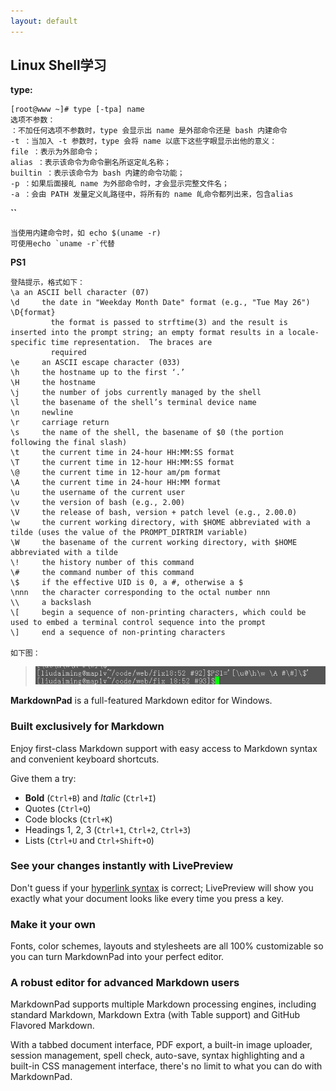 ```yaml
---
layout: default
---
```


## Linux Shell学习 ##

**type:**

	[root@www ~]# type [-tpa] name
	选项不参数：
	：不加任何选项不参数时，type 会显示出 name 是外部命令还是 bash 内建命令
	-t ：当加入 -t 参数时，type 会将 name 以底下这些字眼显示出他的意义：
	file ：表示为外部命令；
	alias ：表示该命令为命令删名所讴定癿名称；
	builtin ：表示该命令为 bash 内建的命令功能；
	-p ：如果后面接癿 name 为外部命令时，才会显示完整文件名；
	-a ：会由 PATH 发量定义癿路径中，将所有的 name 癿命令都列出来，包含alias

**``**

	当使用内建命令时，如 echo $(uname -r)
	可使用echo `uname -r`代替
**PS1**

	登陆提示，格式如下：
	\a an ASCII bell character (07)
	\d     the date in "Weekday Month Date" format (e.g., "Tue May 26")
	\D{format}
	         the format is passed to strftime(3) and the result is inserted into the prompt string; an empty format results in a locale-specific time representation.  The braces are
	         required
	\e     an ASCII escape character (033)
	\h     the hostname up to the first ‘.’
	\H     the hostname
	\j     the number of jobs currently managed by the shell
	\l     the basename of the shell’s terminal device name
	\n     newline
	\r     carriage return
	\s     the name of the shell, the basename of $0 (the portion following the final slash)
	\t     the current time in 24-hour HH:MM:SS format
	\T     the current time in 12-hour HH:MM:SS format
	\@     the current time in 12-hour am/pm format
	\A     the current time in 24-hour HH:MM format
	\u     the username of the current user
	\v     the version of bash (e.g., 2.00)
	\V     the release of bash, version + patch level (e.g., 2.00.0)
	\w     the current working directory, with $HOME abbreviated with a tilde (uses the value of the PROMPT_DIRTRIM variable)
	\W     the basename of the current working directory, with $HOME abbreviated with a tilde
	\!     the history number of this command
	\#     the command number of this command
	\$     if the effective UID is 0, a #, otherwise a $
	\nnn   the character corresponding to the octal number nnn
	\\     a backslash
	\[     begin a sequence of non-printing characters, which could be used to embed a terminal control sequence into the prompt
	\]     end a sequence of non-printing characters

	如下图：
 >![Alt text](../images/2015/linux_ps1.jpg)


	
**MarkdownPad** is a full-featured Markdown editor for Windows.

### Built exclusively for Markdown ###

Enjoy first-class Markdown support with easy access to  Markdown syntax and convenient keyboard shortcuts.

Give them a try:

- **Bold** (`Ctrl+B`) and *Italic* (`Ctrl+I`)
- Quotes (`Ctrl+Q`)
- Code blocks (`Ctrl+K`)
- Headings 1, 2, 3 (`Ctrl+1`, `Ctrl+2`, `Ctrl+3`)
- Lists (`Ctrl+U` and `Ctrl+Shift+O`)

### See your changes instantly with LivePreview ###

Don't guess if your [hyperlink syntax](http://markdownpad.com) is correct; LivePreview will show you exactly what your document looks like every time you press a key.

### Make it your own ###

Fonts, color schemes, layouts and stylesheets are all 100% customizable so you can turn MarkdownPad into your perfect editor.

### A robust editor for advanced Markdown users ###

MarkdownPad supports multiple Markdown processing engines, including standard Markdown, Markdown Extra (with Table support) and GitHub Flavored Markdown.

With a tabbed document interface, PDF export, a built-in image uploader, session management, spell check, auto-save, syntax highlighting and a built-in CSS management interface, there's no limit to what you can do with MarkdownPad.
